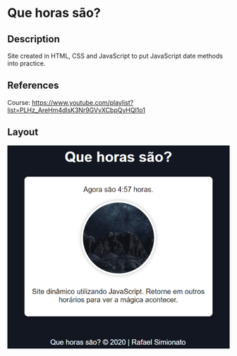 # Que horas são?

## Description
Site created in HTML, CSS and JavaScript to put JavaScript date methods into practice.

## References
Course: https://www.youtube.com/playlist?list=PLHz_AreHm4dlsK3Nr9GVvXCbpQyHQl1o1

## Layout
![Layout Que horas são?](https://raw.githubusercontent.com/rafaasimi/que-horas-sao/master/img/layout.png)

